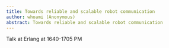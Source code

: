 ```yaml
---
title: Towards reliable and scalable robot communication
author: whoami (Anonymous)
abstract: Towards reliable and scalable robot communication
---
```


Talk at Erlang at 1640-1705 PM
